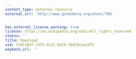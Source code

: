 ```yaml
---
content_type: external-resource
external_url: 'http://www.gutenberg.org/etext/768

  '
has_external_license_warning: true
license: https://en.wikipedia.org/wiki/All_rights_reserved
status: ''
title: Download
uid: f3d1204f-c5f5-4c21-8d19-36d29caa1df5
wayback_url: ''
---
```

